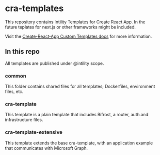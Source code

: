 # cra-templates
This repository contains Intility Templates for Create React App. In the future teplates for next.js or other frameworks might be included.

Visit the [Create-React-App Custom Templates docs](https://create-react-app.dev/docs/custom-templates/) for more information.

## In this repo
All templates are published under @intility scope.

### common
This folder contains shared files for all templates; Dockerfiles, environment files, etc.

### cra-template
This template is a plain template that includes Bifrost, a router, auth and infrastructure files.

### cra-template-extensive
This template extends the base cra-template, with an application example that communicates with Microsoft Graph.